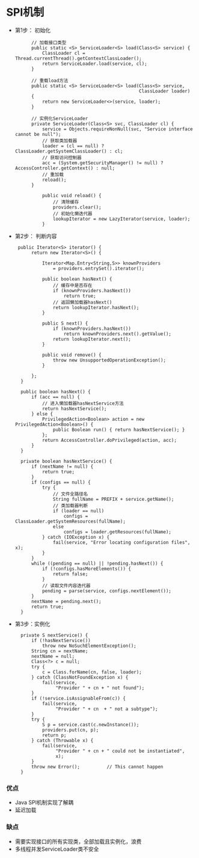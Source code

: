 # SPI机制

+ 第1步： 初始化


            // 加载接口类型  
            public static <S> ServiceLoader<S> load(Class<S> service) {
                ClassLoader cl = Thread.currentThread().getContextClassLoader();
                return ServiceLoader.load(service, cl);
            }
            
            // 重载load方法
            public static <S> ServiceLoader<S> load(Class<S> service,
                                                    ClassLoader loader)
            {
                return new ServiceLoader<>(service, loader);
            }
        
            // 实例化ServiceLoader
            private ServiceLoader(Class<S> svc, ClassLoader cl) {
                service = Objects.requireNonNull(svc, "Service interface cannot be null");
                // 获取类加载器
                loader = (cl == null) ? ClassLoader.getSystemClassLoader() : cl;
                // 获取访问控制器
                acc = (System.getSecurityManager() != null) ? AccessController.getContext() : null;
                // 重加载
                reload();
            }
            
                public void reload() {
                    // 清除缓存
                    providers.clear();
                    // 初始化懒迭代器
                    lookupIterator = new LazyIterator(service, loader);
                }

+ 第2步： 判断内容

    
       public Iterator<S> iterator() {
            return new Iterator<S>() {
    
                Iterator<Map.Entry<String,S>> knownProviders
                    = providers.entrySet().iterator();
    
                public boolean hasNext() {
                    // 缓存中是否存在
                    if (knownProviders.hasNext())
                        return true;
                    // 返回懒加载器hasNext()
                    return lookupIterator.hasNext();
                }
    
                public S next() {
                    if (knownProviders.hasNext())
                        return knownProviders.next().getValue();
                    return lookupIterator.next();
                }
    
                public void remove() {
                    throw new UnsupportedOperationException();
                }
    
            };
        }
        
        public boolean hasNext() {
            if (acc == null) {
                // 进入懒加载器hasNextService方法
                return hasNextService();
            } else {
                PrivilegedAction<Boolean> action = new PrivilegedAction<Boolean>() {
                    public Boolean run() { return hasNextService(); }
                };
                return AccessController.doPrivileged(action, acc);
            }
        }
                        
        private boolean hasNextService() {
            if (nextName != null) {
                return true;
            }
            if (configs == null) {
                try {
                    // 文件全路径名
                    String fullName = PREFIX + service.getName();
                    // 类加载器判断
                    if (loader == null)
                        configs = ClassLoader.getSystemResources(fullName);
                    else
                        configs = loader.getResources(fullName);
                } catch (IOException x) {
                    fail(service, "Error locating configuration files", x);
                }
            }
            while ((pending == null) || !pending.hasNext()) {
                if (!configs.hasMoreElements()) {
                    return false;
                }
                // 读取文件内容迭代器
                pending = parse(service, configs.nextElement());
            }
            nextName = pending.next();
            return true;
        }
        
+ 第3步：实例化


        private S nextService() {
            if (!hasNextService())
                throw new NoSuchElementException();
            String cn = nextName;
            nextName = null;
            Class<?> c = null;
            try {
                c = Class.forName(cn, false, loader);
            } catch (ClassNotFoundException x) {
                fail(service,
                     "Provider " + cn + " not found");
            }
            if (!service.isAssignableFrom(c)) {
                fail(service,
                     "Provider " + cn  + " not a subtype");
            }
            try {
                S p = service.cast(c.newInstance());
                providers.put(cn, p);
                return p;
            } catch (Throwable x) {
                fail(service,
                     "Provider " + cn + " could not be instantiated",
                     x);
            }
            throw new Error();          // This cannot happen
        }

### 优点
+ Java SPI机制实现了解耦
+ 延迟加载

### 缺点
+ 需要实现接口的所有实现类，全部加载且实例化，浪费
+ 多线程并发ServiceLoader类不安全